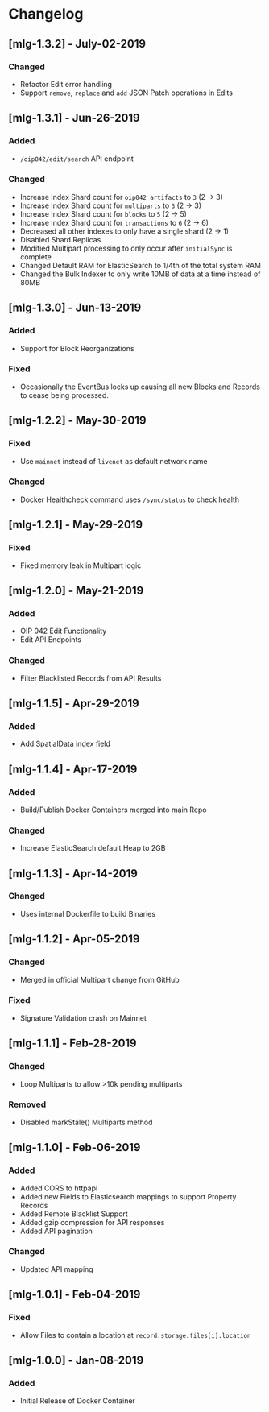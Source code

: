 # Changelog
## [mlg-1.3.2] - July-02-2019
### Changed
- Refactor Edit error handling 
- Support `remove`, `replace` and `add` JSON Patch operations in Edits

## [mlg-1.3.1] - Jun-26-2019
### Added
- `/oip042/edit/search` API endpoint

### Changed
- Increase Index Shard count for `oip042_artifacts` to `3` (2 -> 3)
- Increase Index Shard count for `multiparts` to `3` (2 -> 3)
- Increase Index Shard count for `blocks` to `5` (2 -> 5)
- Increase Index Shard count for `transactions` to `6` (2 -> 6)
- Decreased all other indexes to only have a single shard (2 -> 1)
- Disabled Shard Replicas
- Modified Multipart processing to only occur after `initialSync` is complete
- Changed Default RAM for ElasticSearch to 1/4th of the total system RAM
- Changed the Bulk Indexer to only write 10MB of data at a time instead of 80MB

## [mlg-1.3.0] - Jun-13-2019
### Added
- Support for Block Reorganizations

### Fixed
- Occasionally the EventBus locks up causing all new Blocks and Records to cease being processed. 

## [mlg-1.2.2] - May-30-2019
### Fixed
- Use `mainnet` instead of `livenet` as default network name

### Changed
- Docker Healthcheck command uses `/sync/status` to check health

## [mlg-1.2.1] - May-29-2019
### Fixed
- Fixed memory leak in Multipart logic

## [mlg-1.2.0] - May-21-2019
### Added
- OIP 042 Edit Functionality
- Edit API Endpoints

### Changed
- Filter Blacklisted Records from API Results

## [mlg-1.1.5] - Apr-29-2019
### Added
- Add SpatialData index field

## [mlg-1.1.4] - Apr-17-2019
### Added
- Build/Publish Docker Containers merged into main Repo

### Changed
- Increase ElasticSearch default Heap to 2GB

## [mlg-1.1.3] - Apr-14-2019
### Changed
- Uses internal Dockerfile to build Binaries

## [mlg-1.1.2] - Apr-05-2019
### Changed
- Merged in official Multipart change from GitHub

### Fixed
- Signature Validation crash on Mainnet

## [mlg-1.1.1] - Feb-28-2019
### Changed
- Loop Multiparts to allow >10k pending multiparts

### Removed
- Disabled markStale() Multiparts method

## [mlg-1.1.0] - Feb-06-2019
### Added
- Added CORS to httpapi
- Added new Fields to Elasticsearch mappings to support Property Records
- Added Remote Blacklist Support
- Added gzip compression for API responses
- Added API pagination

### Changed
- Updated API mapping

## [mlg-1.0.1] - Feb-04-2019
### Fixed
- Allow Files to contain a location at `record.storage.files[i].location`

## [mlg-1.0.0] - Jan-08-2019
### Added
- Initial Release of Docker Container